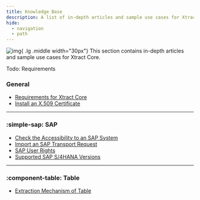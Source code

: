 ```yaml
---
title: Knowledge Base
description: A list of in-depth articles and sample use cases for Xtract Core.
hide:
  - navigation
  - path
---
```


![img](site:assets/images/logos/theo-thumbs.png){ .lg .middle width="30px"} This section contains in-depth articles and sample use cases for Xtract Core.

Todo: Requirements

### General

<div class="mdx-columns" markdown>

- [Requirements for Xtract Core]()
- [Install an X.509 Certificate](install-x.509-certificate.md)

</div>

---

### :simple-sap: SAP

<div class="mdx-columns" markdown>

- [Check the Accessibility to an SAP System](check-the-accessibility-to-an-sap-system.md)
- [Import an SAP Transport Request](import-an-sap-transport-request.md)
- [SAP User Rights](sap-authority-objects.md)
- [Supported SAP S/4HANA Versions](supported-sap-and-hana-versions.md)

---

### :component-table: Table

<div class="mdx-columns" markdown>

- [Extraction Mechanism of Table](table-extraction-mechanism.md)

</div>

<!--
- [Delta Mechanism of Table CDC](table-cdc-mechanism.md)
- [Set Up OAuth 2.0 for the Google Cloud Storage Destination](google-cloud-storage-oauth.md)

### :component-report: Report

<div class="mdx-columns" markdown>

- [Authorize Access to Reports via Authorization Groups](authorize-access-to-specific-reports.md)
- [Create the Custom Authorization Object Z_TS_PROG](create-the-custom-authority-object-z-ts-prog.md)
- [Parse Reports in {{ productName }} :material-alert-decagram:](parse-reports.md)

</div>
-->


